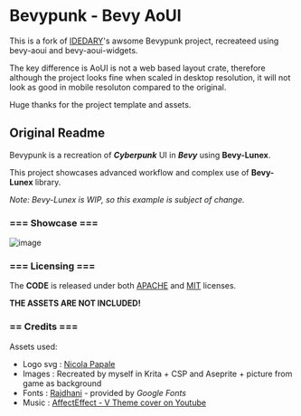 # Bevypunk - Bevy AoUI

This is a fork of [IDEDARY](https://github.com/IDEDARY)'s awsome Bevypunk project,
recreateed using bevy-aoui and bevy-aoui-widgets.

The key difference is AoUI is not a web based layout crate, therefore although the project looks fine
when scaled in desktop resolution, it will not look as good in mobile resoluton compared to the original.

Huge thanks for the project template and assets.

## Original Readme

Bevypunk is a recreation of ***Cyberpunk*** UI in ***Bevy*** using **Bevy-Lunex**.

This project showcases advanced workflow and complex use of **Bevy-Lunex** library.

*Note: Bevy-Lunex is WIP, so this example is subject of change.*

### === Showcase ===

![image](https://github.com/IDEDARY/Bevypunk/assets/49441831/21ee1d0e-68ff-4268-8ea1-59399a10b63b)

### === Licensing ===

The **CODE** is released under both [APACHE](./LICENSE-APACHE) and [MIT](./LICENSE-MIT) licenses.

**THE ASSETS ARE NOT INCLUDED!**

### == Credits ===

Assets used:

* Logo svg : [Nicola Papale](https://github.com/nicopap)
* Images   : Recreated by myself in Krita + CSP and Aseprite + picture from game as background
* Fonts    : [Rajdhani](https://fonts.google.com/specimen/Rajdhani) - provided by *Google Fonts*
* Music    : [AffectEffect - V Theme cover on Youtube](https://youtu.be/t4XllslwbYc?si=yOS-MXzFvecrIgNc)
